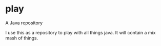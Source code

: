 # play
A Java repository

I use this as a repository to play with all things java.  It will contain a mix mash of things.
